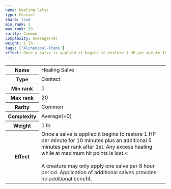 ```yaml
---
name: Healing Salve
type: Contact
share: true
min_rank: 1
max_rank: 20
rarity: Common
complexity: Average(+0)
weight: 1 lb
tags: ['Alchemical-Items']
effect: Once a salve is applied it begins to restore 1 HP per minute for 10 minutes plus an additional 5 minutes per rank after 1st. Any excess healing while at maximum hit points is lost.<<br><br>A creature may only apply one salve per 8 hour period. Application of additional salves provides no additional benefit.
---
```

<p><span style="overflow-x: auto;"><table><tbody><tr><th>Name</th><td>Healing Salve</td></tr><tr><th>Type</th><td>Contact</td></tr><tr><th>Min rank</th><td>1</td></tr><tr><th>Max rank</th><td>20</td></tr><tr><th>Rarity</th><td>Common</td></tr><tr><th>Complexity</th><td>Average(+0)</td></tr><tr><th>Weight</th><td>1 lb</td></tr><tr><th>Effect</th><td>Once a salve is applied it begins to restore 1 HP per minute for 10 minutes plus an additional 5 minutes per rank after 1st. Any excess healing while at maximum hit points is lost.&lt;<br><br>A creature may only apply one salve per 8 hour period. Application of additional salves provides no additional benefit.</td></tr></tbody></table></span></p>